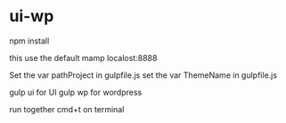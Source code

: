 # ui-wp

npm install

this use the default mamp localost:8888

Set the var pathProject in gulpfile.js
set the var ThemeName in gulpfile.js

gulp ui for UI
gulp wp for wordpress

run together cmd+t on terminal
